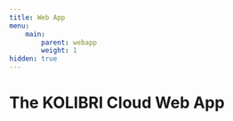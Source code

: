 ```yaml
---
title: Web App
menu:
    main:
        parent: webapp
        weight: 1
hidden: true
---
```


# The KOLIBRI Cloud Web App
